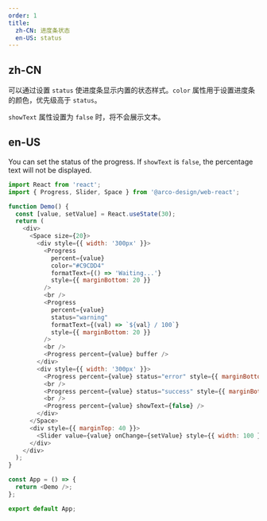```yaml
---
order: 1
title:
  zh-CN: 进度条状态
  en-US: status
---
```


## zh-CN

可以通过设置 `status` 使进度条显示内置的状态样式。`color` 属性用于设置进度条的颜色，优先级高于 `status`。

`showText` 属性设置为 `false` 时，将不会展示文本。

## en-US

You can set the status of the progress. If `showText` is `false`, the percentage text will not be displayed.

```js
import React from 'react';
import { Progress, Slider, Space } from '@arco-design/web-react';

function Demo() {
  const [value, setValue] = React.useState(30);
  return (
    <div>
      <Space size={20}>
        <div style={{ width: '300px' }}>
          <Progress
            percent={value}
            color="#C9CDD4"
            formatText={() => 'Waiting...'}
            style={{ marginBottom: 20 }}
          />
          <br />
          <Progress
            percent={value}
            status="warning"
            formatText={(val) => `${val} / 100`}
            style={{ marginBottom: 20 }}
          />
          <br />
          <Progress percent={value} buffer />
        </div>
        <div style={{ width: '300px' }}>
          <Progress percent={value} status="error" style={{ marginBottom: 20 }} />
          <br />
          <Progress percent={value} status="success" style={{ marginBottom: 20 }} />
          <br />
          <Progress percent={value} showText={false} />
        </div>
      </Space>
      <div style={{ marginTop: 40 }}>
        <Slider value={value} onChange={setValue} style={{ width: 100 }}></Slider>
      </div>
    </div>
  );
}

const App = () => {
  return <Demo />;
};

export default App;
```
